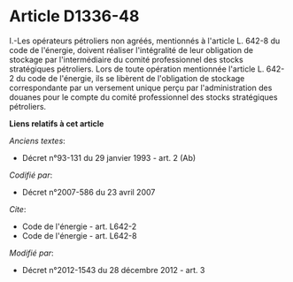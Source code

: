 # Article D1336-48

I.-Les opérateurs pétroliers non agréés, mentionnés à l'article L. 642-8 du code de l'énergie, doivent réaliser l'intégralité
de leur obligation de stockage par l'intermédiaire du comité professionnel des stocks stratégiques pétroliers. Lors de toute
opération mentionnée l'article L. 642-2 du code de l'énergie, ils se libèrent de l'obligation de stockage correspondante par
un versement unique perçu par l'administration des douanes pour le compte du comité professionnel des stocks stratégiques
pétroliers.

**Liens relatifs à cet article**

_Anciens textes_:

  - Décret n°93-131 du 29 janvier 1993 - art. 2 (Ab)

_Codifié par_:

  - Décret n°2007-586 du 23 avril 2007

_Cite_:

  - Code de l'énergie - art. L642-2
  - Code de l'énergie - art. L642-8

_Modifié par_:

  - Décret n°2012-1543 du 28 décembre 2012 - art. 3
